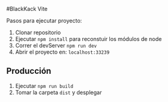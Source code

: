 #BlackKack Vite 

Pasos para ejecutar proyecto:

1. Clonar repositorio
2. Ejecutar ```npm install``` para reconstuir los módulos de node 
3. Correr el devServer ```npm run dev```
4. Abrir el proyecto en: ```localhost:33239```

## Producción 

1. Ejecutar ```npm run build```
2. Tomar la carpeta ```dist``` y desplegar 